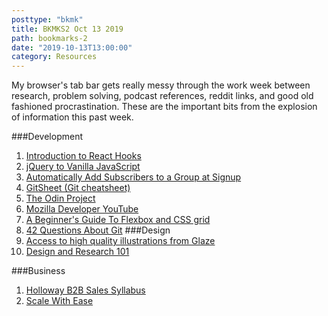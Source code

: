```yaml
---
posttype: "bkmk"
title: BKMKS2 Oct 13 2019
path: bookmarks-2
date: "2019-10-13T13:00:00"
category: Resources
---
```

My browser's tab bar gets really messy through the work week between research, problem solving, podcast references, reddit links, and good old fashioned procrastination. These are the important bits from the explosion of information this past week.


###Development
1. [Introduction to React Hooks](https://howchoo.com/g/njy1njc2yzk/introduction-to-react-hooks)
1. [jQuery to Vanilla JavaScript](https://tobiasahlin.com/blog/move-from-jquery-to-vanilla-javascript/)
1. [Automatically Add Subscribers to a Group at Signup](https://mailchimp.com/help/automatically-add-subscribers-to-a-group-at-signup/)
1. [GitSheet (Git cheatsheet)](https://gitsheet.wtf)
1. [The Odin Project](https://www.theodinproject.com)
1. [Mozilla Developer YouTube](https://www.youtube.com/mozilladeveloper)
1. [A Beginner's Guide To Flexbox and CSS grid](https://webflow.com/blog/flexbox-and-css-grid)
1. [42 Questions About Git](https://dev.to/gonedark/42-git-questions-answered-3npa)
###Design
1. [Access to high quality illustrations from Glaze](https://www.producthunt.com/posts/glaze)
1. [Design and Research 101](https://askalmanac.com/articles/910/design-and-research-101)

###Business
1. [Holloway B2B Sales Syllabus](https://www.holloway.com/s/syllabus-b2b-sales)
1. [Scale With Ease](https://scalewithease.com/)

